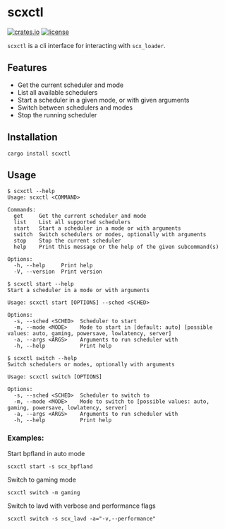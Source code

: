 
# scxctl

[![crates.io](https://img.shields.io/crates/v/scxctl.svg)](https://crates.io/crates/scxctl)
[![license](https://img.shields.io/crates/l/scxctl.svg)](https://crates.io/crates/scxctl)

`scxctl` is a cli interface for interacting with `scx_loader`.

## Features
- Get the current scheduler and mode
- List all available schedulers
- Start a scheduler in a given mode, or with given arguments
- Switch between schedulers and modes
- Stop the running scheduler

## Installation
`cargo install scxctl`

## Usage
```
$ scxctl --help
Usage: scxctl <COMMAND>

Commands:
  get     Get the current scheduler and mode
  list    List all supported schedulers
  start   Start a scheduler in a mode or with arguments
  switch  Switch schedulers or modes, optionally with arguments
  stop    Stop the current scheduler
  help    Print this message or the help of the given subcommand(s)

Options:
  -h, --help     Print help
  -V, --version  Print version
```

```
$ scxctl start --help
Start a scheduler in a mode or with arguments

Usage: scxctl start [OPTIONS] --sched <SCHED>

Options:
  -s, --sched <SCHED>  Scheduler to start
  -m, --mode <MODE>    Mode to start in [default: auto] [possible values: auto, gaming, powersave, lowlatency, server]
  -a, --args <ARGS>    Arguments to run scheduler with
  -h, --help           Print help
```

```
$ scxctl switch --help
Switch schedulers or modes, optionally with arguments

Usage: scxctl switch [OPTIONS]

Options:
  -s, --sched <SCHED>  Scheduler to switch to
  -m, --mode <MODE>    Mode to switch to [possible values: auto, gaming, powersave, lowlatency, server]
  -a, --args <ARGS>    Arguments to run scheduler with
  -h, --help           Print help
```

### Examples:
Start bpfland in auto mode
```
scxctl start -s scx_bpfland
```

Switch to gaming mode
```
scxctl switch -m gaming
```

Switch to lavd with verbose and performance flags
```
scxctl switch -s scx_lavd -a="-v,--performance"
```
